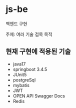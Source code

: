 # js-be
백엔드 구현

주제: 여러 기술 접목 목적

## 현재 구현에 적용된 기술
- java17
- springboot 3.4.5
- JUnit5
- postgreSql
- mybatis
- JWT
- OPEN API Swagger Docs
- Redis
